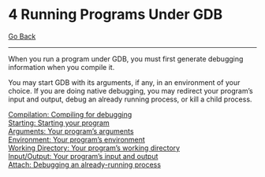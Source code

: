 # 4 Running Programs Under GDB

[Go Back](./README.md)

----

When you run a program under GDB, you must first generate debugging information when you compile it.

You may start GDB with its arguments, if any, in an environment of your choice. If you are doing native debugging, you may redirect your program’s input and output, debug an already running process, or kill a child process.

[Compilation: Compiling for debugging](./4_1_Compiling_for_Debugging.md)<br />
[Starting: Starting your program](./4_2_Starting_Your_Program.md)<br />
[Arguments: Your program’s arguments](./4_3_Your_Programs_Arguments.md)<br />
[Environment: Your program’s environment](./4_4_Your_Programs_Environment.md)<br />
[Working Directory: Your program’s working directory](./4_5_Your_Programs_Working_Directory.md)<br />
[Input/Output: Your program’s input and output](./4_6_Your_Programs_Input_And_Output.md)<br />
[Attach: Debugging an already-running process](./4_7_Debugging_an_Already_Running_Process.md)<br />
